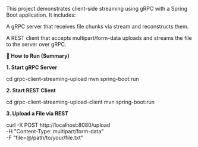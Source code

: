 This project demonstrates client-side streaming using gRPC with a Spring Boot application. It includes:

A gRPC server that receives file chunks via stream and reconstructs them.

A REST client that accepts multipart/form-data uploads and streams the file to the server over gRPC.

****🧪 How to Run (Summary)****

**1. Start gRPC Server**

cd grpc-client-streaming-upload
mvn spring-boot:run

**2. Start REST Client**

cd grpc-client-streaming-upload-client
mvn spring-boot:run

**3. Upload a File via REST**

curl -X POST http://localhost:8080/upload \
  -H "Content-Type: multipart/form-data" \
  -F "file=@/path/to/your/file.txt"
